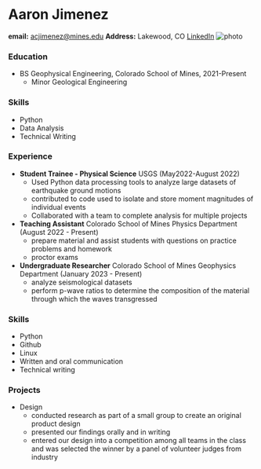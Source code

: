 # Aaron Jimenez
**email:** acjimenez@mines.edu
**Address:** Lakewood, CO
[LinkedIn](www.linkedin.com/in/aaron-jimenez-693425235)
![photo]([/c/Users/aaron/resume/Aaron_Photo.jpg](https://github.com/AaronCJimeny/resume/blob/main/Aaron_Photo.jpg))
### Education
- BS Geophysical Engineering, Colorado School of Mines, 2021-Present
	- Minor Geological Engineering
### Skills
- Python 
- Data Analysis
- Technical Writing
### Experience
- **Student Trainee - Physical Science** USGS (May2022-August 2022)
	- Used Python data processing tools to analyze large datasets of earthquake ground motions
	- contributed to code used to isolate and store moment magnitudes of individual events
	- Collaborated with a team to complete analysis for multiple projects
- **Teaching Assistant** Colorado School of Mines Physics Department (August 2022 - Present)
	- prepare material and assist students with questions on practice problems and homework
	- proctor exams
- **Undergraduate Researcher** Colorado School of Mines Geophysics Department (January 2023 - Present)
	- analyze seismological datasets
	- perform p-wave ratios to determine the composition of the material through which the waves transgressed
### Skills
- Python
- Github
- Linux
- Written and oral communication
- Technical writing
### Projects
- Design 
	- conducted research as part of a small group to create an original product design
	- presented our findings orally and in writing
	- entered our design into a competition among all teams in the class and was selected the winner by a panel of volunteer judges from industry

